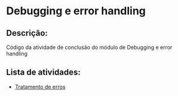 # Debugging e error handling
## Descrição: 
Código da atividade de conclusão do módulo de Debugging e error handling
## Lista de atividades:
* [Tratamento de erros]()